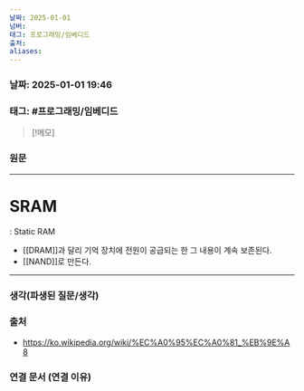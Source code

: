 ```yaml
---
날짜: 2025-01-01
넘버: 
태그: 프로그래밍/임베디드
출처: 
aliases:
---
```

### 날짜:  2025-01-01 19:46

### 태그: #프로그래밍/임베디드 

>[!메모]
>

### 원문
---
# SRAM
: Static RAM
- [[DRAM]]과 달리 기억 장치에 전원이 공급되는 한 그 내용이 계속 보존된다.
- [[NAND]]로 만든다.


---
### 생각(파생된 질문/생각)

### 출처
- https://ko.wikipedia.org/wiki/%EC%A0%95%EC%A0%81_%EB%9E%A8
### 연결 문서 (연결 이유)
